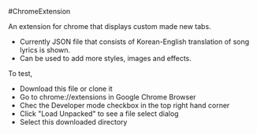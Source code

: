 #ChromeExtension

An extension for chrome that displays custom made new tabs. 
- Currently JSON file that consists of Korean-English translation of song lyrics is shown.
- Can be used to add more styles, images and effects.

To test, 
- Download this file or clone it 
- Go to chrome://extensions in Google Chrome Browser
- Chec the Developer mode checkbox in the top right hand corner
- Click "Load Unpacked" to see a file select dialog
- Select this downloaded directory
